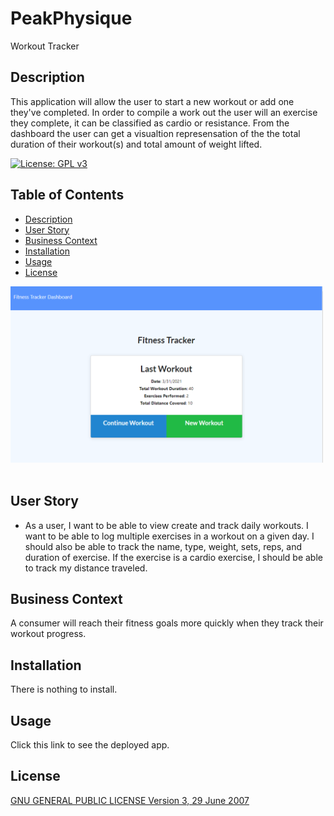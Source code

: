 # PeakPhysique
Workout Tracker

## Description
This application will allow the user to start a new workout or add one they've completed. In order to compile a work out the user will an exercise they complete, it can be classified as cardio or resistance. From the dashboard the user can get a visualtion represensation of the the total duration of their workout(s) and total amount of weight lifted.


[![License: GPL v3](https://img.shields.io/badge/License-GPLv3-blue.svg)](https://www.gnu.org/licenses/gpl-3.0)

## Table of Contents
  * [Description](#description)
  * [User Story](#user_story)
  * [Business Context](#business_context)
  * [Installation](#installation)
  * [Usage](#usage)
  * [License](#license)
 

  <img src="/public/images/fitness_tracker.PNG" width="500">
  
  <img scr="/public/images/dashboard_tracker.PNG" width="500">
  
  
## User Story

* As a user, I want to be able to view create and track daily workouts. I want to be able to log multiple exercises in a workout on a given day. I should also be able to track the name, type, weight, sets, reps, and duration of exercise. If the exercise is a cardio exercise, I should be able to track my distance traveled.

## Business Context

A consumer will reach their fitness goals more quickly when they track their workout progress.

## Installation
There is nothing to install.  

## Usage
Click this link to see the deployed app.
## License
[GNU GENERAL PUBLIC LICENSE
Version 3, 29 June 2007](https://www.gnu.org/licenses/gpl-3.0.en.html)
